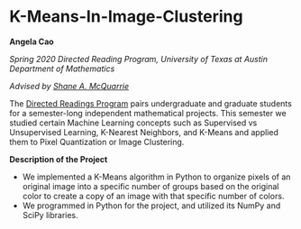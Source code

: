 # K-Means-In-Image-Clustering

**Angela Cao**

_Spring 2020 Directed Reading Program, University of Texas at Austin Department of Mathematics_

_Advised by [Shane A. McQuarrie](https://github.com/shanemcq18)_

The [Directed Readings Program](https://web.ma.utexas.edu/users/drp/about.html) pairs undergraduate and graduate students for a semester-long independent mathematical projects. This semester we studied certain Machine Learning concepts such as Supervised vs Unsupervised Learning, K-Nearest Neighbors, and K-Means and applied them to Pixel Quantization or Image Clustering. 

**Description of the Project**
- We implemented a K-Means algorithm in Python to organize pixels of an original image into a specific number of groups based on the original color to create a copy of an image with that specific number of colors. 
- We programmed in Python for the project, and utilized its NumPy and SciPy libraries. 
